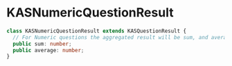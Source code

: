# <a name="kasnumericquestionresult"></a>KASNumericQuestionResult
```typescript
class KASNumericQuestionResult extends KASQuestionResult {
  // For Numeric questions the aggregated result will be sum, and average of all the responses
  public sum: number;
  public average: number;
}
```

